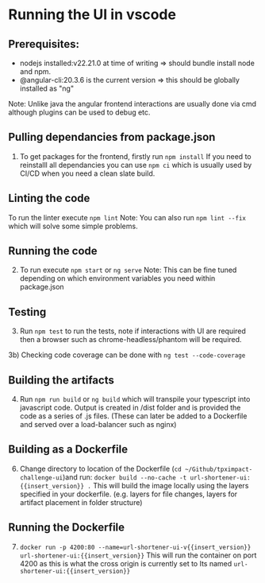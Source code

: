 # Running the UI in vscode

## Prerequisites:
- nodejs installed:v22.21.0 at time of writing => should bundle install node and npm.
- @angular-cli:20.3.6 is the current version => this should be globally installed as "ng"

Note: Unlike java the angular frontend interactions are usually done via cmd although plugins can be used to debug etc.

## Pulling dependancies from package.json
1) To get packages for the frontend, firstly run `npm install`
If you need to reinstalll all dependancies you can use `npm ci` which is usually used by CI/CD when you need a clean slate build.

## Linting the code
To run the linter execute `npm lint`
Note: You can also run `npm lint --fix` which will solve some simple problems. 

## Running the code
2) To run execute `npm start` or `ng serve`
Note: This can be fine tuned depending on which environment variables you need within package.json

## Testing
3) Run `npm test` to run the tests, note if interactions with UI are required then a browser such as chrome-headless/phantom will be required.

3b) Checking code coverage can be done with `ng test --code-coverage`

## Building the artifacts
4) Run `npm run build` or `ng build` which will transpile your typescript into javascript code.
Output is created in /dist folder and is provided the code as a series of .js files. (These can later be added to a Dockerfile and served over a load-balancer such as nginx)

## Building as a Dockerfile
6) Change directory to location of the Dockerfile (`cd ~/Github/tpximpact-challenge-ui`)and run: `docker build --no-cache -t url-shortener-ui:{{insert_version}} .`
   This will build the image locally using the layers specified in your dockerfile. (e.g. layers for file changes, layers for artifact placement in folder structure)

## Running the Dockerfile
7) `docker run -p 4200:80 --name=url-shortener-ui-v{{insert_version}} url-shortener-ui:{{insert_version}}`
   This will run the container on port 4200 as this is what the cross origin is currently set to
   Its named `url-shortener-ui:{{insert_version}}`